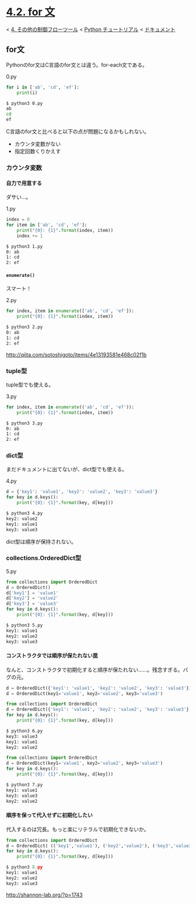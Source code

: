 # [4.2. for 文](https://docs.python.jp/3/tutorial/controlflow.html#for-statements)

< [4. その他の制御フローツール](https://docs.python.jp/3/tutorial/controlflow.html#more-control-flow-tools) < [Python チュートリアル](https://docs.python.jp/3/tutorial/index.html) < [ドキュメント](https://docs.python.jp/3/index.html)

## for文

Pythonのfor文はC言語のfor文とは違う。for-each文である。

0.py
```python
for i in ['ab', 'cd', 'ef']:
    print(i)
```
```sh
$ python3 0.py
ab
cd
ef
```

C言語のfor文と比べると以下の点が問題になるかもしれない。

* カウンタ変数がない
* 指定回数くりかえす

### カウンタ変数

#### 自力で用意する

ダサい…。

1.py
```python
index = 0
for item in ['ab', 'cd', 'ef']:
    print("{0}: {1}".format(index, item))
    index += 1
```

```sh
$ python3 1.py
0: ab
1: cd
2: ef
```

#### `enumerate()`

スマート！

2.py
```python
for index, item in enumerate(['ab', 'cd', 'ef']):
    print("{0}: {1}".format(index, item))
```

```sh
$ python3 2.py
0: ab
1: cd
2: ef
```

http://qiita.com/sotoshigoto/items/4e13193581e468c02f1b

### tuple型

tuple型でも使える。

3.py
```python
for index, item in enumerate(('ab', 'cd', 'ef')):
    print("{0}: {1}".format(index, item))
```    
```sh
$ python3 3.py
0: ab
1: cd
2: ef
```

### dict型

まだドキュメントに出てないが、dict型でも使える。

4.py
```python
d = {'key1': 'value1', 'key2': 'value2', 'key3': 'value3'}
for key in d.keys():
    print("{0}: {1}".format(key, d[key]))
```
```sh
$ python3 4.py
key2: value2
key1: value1
key3: value3
```

dict型は順序が保持されない。

### collections.OrderedDict型

5.py
```python
from collections import OrderedDict
d = OrderedDict()
d['key1'] = 'value1'
d['key2'] = 'value2'
d['key3'] = 'value3'
for key in d.keys():
    print("{0}: {1}".format(key, d[key]))
```
```sh
$ python3 5.py
key1: value1
key2: value2
key3: value3
```

#### コンストラクタでは順序が保たれない罠

なんと、コンストラクタで初期化すると順序が保たれない……。残念すぎる。バグの元。

```python
d = OrderedDict({'key1': 'value1', 'key2': 'value2', 'key3': 'value3'})
d = OrderedDict(key1='value1', key2='value2', key3='value3')
```

```python
from collections import OrderedDict
d = OrderedDict({'key1': 'value1', 'key2': 'value2', 'key3': 'value3'})
for key in d.keys():
    print("{0}: {1}".format(key, d[key]))
```
```sh
$ python3 6.py 
key3: value3
key1: value1
key2: value2
```

```python
from collections import OrderedDict
d = OrderedDict(key1='value1', key2='value2', key3='value3')
for key in d.keys():
    print("{0}: {1}".format(key, d[key]))
```
```sh
$ python3 7.py 
key1: value1
key3: value3
key2: value2
```

#### 順序を保って代入せずに初期化したい

代入するのは冗長。もっと楽にリテラルで初期化できないか。

```python
from collections import OrderedDict
d = OrderedDict( (('key1','value1'), ('key2','value2'), ('key3','value3')) )
for key in d.keys():
    print("{0}: {1}".format(key, d[key]))
```
```python
$ python3 8.py 
key1: value1
key2: value2
key3: value3
```

http://shannon-lab.org/?p=1743


